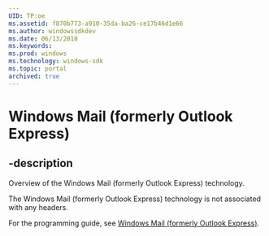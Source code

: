 ```yaml
---
UID: TP:oe
ms.assetid: f870b773-a910-35da-ba26-ce17b46d1e66
ms.author: windowssdkdev
ms.date: 06/13/2018
ms.keywords: 
ms.prod: windows
ms.technology: windows-sdk
ms.topic: portal
archived: true
---
```


# Windows Mail (formerly Outlook Express)

## -description

Overview of the Windows Mail (formerly Outlook Express) technology.

The Windows Mail (formerly Outlook Express) technology is not associated with any headers.

For the programming guide, see [Windows Mail (formerly Outlook Express)](/previous-versions/windows/desktop/oe).

